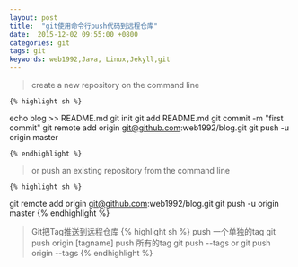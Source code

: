 ```yaml
---
layout: post
title:  "git使用命令行push代码到远程仓库"
date:  2015-12-02 09:55:00 +0800
categories: git
tags: git
keywords: web1992,Java, Linux,Jekyll,git
---
```



> create a new repository on the command line

	{% highlight sh %}
  echo  blog >> README.md
  git init
  git add README.md
  git commit -m "first commit"
  git remote add origin git@github.com:web1992/blog.git
  git push -u origin master
    
	{% endhighlight %}

> or push an existing repository from the command line

	{% highlight sh %}
  git remote add origin git@github.com:web1992/blog.git
  git push -u origin master
	{% endhighlight %}

> Git把Tag推送到远程仓库
	{% highlight sh %}
  push 一个单独的tag
  git push origin [tagname]
  push 所有的tag
  git push --tags
  or
  git push origin --tags
	{% endhighlight %}

